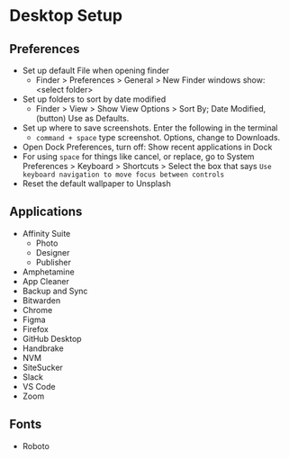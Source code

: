 # Desktop Setup

## Preferences

- Set up default File when opening finder
  - Finder > Preferences > General > New Finder windows show: \<select folder\>
- Set up folders to sort by date modified
  - Finder > View > Show View Options > Sort By; Date Modified, (button) Use as Defaults.
- Set up where to save screenshots. Enter the following in the terminal
  - `command + space` type screenshot. Options, change to Downloads.
- Open Dock Preferences, turn off: Show recent applications in Dock
- For using `space` for things like cancel, or replace, go to System Preferences > Keyboard > Shortcuts > Select the box that says `Use keyboard navigation to move focus between controls`
- Reset the default wallpaper to Unsplash

## Applications

- Affinity Suite
  - Photo
  - Designer
  - Publisher
- Amphetamine
- App Cleaner
- Backup and Sync
- Bitwarden
- Chrome
- Figma
- Firefox
- GitHub Desktop
- Handbrake
- NVM
- SiteSucker
- Slack
- VS Code
- Zoom

## Fonts

- Roboto
